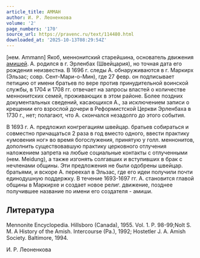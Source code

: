 ```yaml
---
article_title: АММАН
author: И. Р. Леоненкова
volume: '2'
page_numbers: '170'
source_url: https://pravenc.ru/text/114480.html
downloaded_at: '2025-10-13T08:29:54Z'
---
```


[нем. Ammann] Якоб, меннонитский старейшина, основатель движения [амишей](https://pravenc.ru/text/амишей.html). А. родился в г. Эрленбах (Швейцария), но точная дата его рождения неизвестна. В 1696 г. следы А. обнаруживаются в г. Маркирх (Эльзас; совр. Сент-Мари-о-Мин), где 27 февр. он подписывает петицию от имени братьев по вере против принудительной воинской службы, в 1704 и 1708 гг. отвечает на запросы властей о количестве меннонитских семей, проживающих в этом районе. Более поздних документальных сведений, касающихся А., за исключением записи о крещении его взрослой дочери в Реформистской Церкви Эрленбаха в 1730 г., нет; полагают, что А. скончался незадолго до этого события.

В 1693 г. А. предложил конгрегациям швейцар. братьев собираться и совместно причащаться 2 раза в год вместо одного, ввести практику «умовения ног» во время богослужения, принятую у голл. меннонитов, дополнить существовавшую практику церковного отлучения наложением запрета на любые социальные контакты с отлученными (нем. Meidung), а также изгонять солгавших и вступивших в брак с нечленами общины. Эти предложения не были одобрены швейцар. братьями, и вскоре А. переехал в Эльзас, где его идеи получили почти единодушную поддержку. В течение 1693-1697 гг. А. становится главой общины в Маркирхе и создает новое религ. движение, позднее получившее название по имени его создателя - амиши.

## Литература

Mennonite Encyclopedia. Hillsboro (Canada), 1955. Vol. 1. P. 98-99;Nolt S. M. A History of the Amish. Intercourse (Pa.), 1992; Hostetler J. A. Amish Society. Baltimore, 1994.

И. Р. Леоненкова
